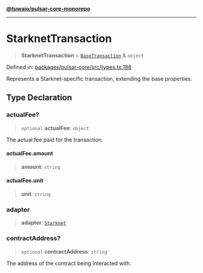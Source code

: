 [**@tuwaio/pulsar-core-monorepo**](../../../README.md)

***

# StarknetTransaction

> **StarknetTransaction** = [`BaseTransaction`](BaseTransaction.md) & `object`

Defined in: [packages/pulsar-core/src/types.ts:188](https://github.com/TuwaIO/pulsar-core/blob/bf6927ad9548f321243c3ca0256852e2339389ae/packages/pulsar-core/src/types.ts#L188)

Represents a Starknet-specific transaction, extending the base properties.

## Type Declaration

### actualFee?

> `optional` **actualFee**: `object`

The actual fee paid for the transaction.

#### actualFee.amount

> **amount**: `string`

#### actualFee.unit

> **unit**: `string`

### adapter

> **adapter**: [`Starknet`](../enumerations/TransactionAdapter.md#starknet)

### contractAddress?

> `optional` **contractAddress**: `string`

The address of the contract being interacted with.
